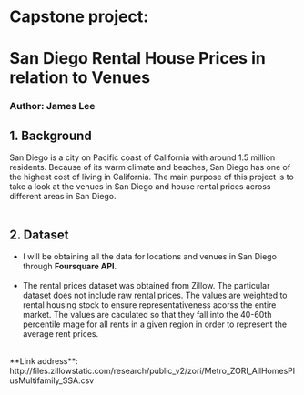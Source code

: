 # Capstone project:
# San Diego Rental House Prices in relation to Venues
### Author: James Lee

## 1. Background

San Diego is a city on Pacific coast of California with around 1.5  million residents. Because of its warm climate and beaches, San Diego has one of the highest cost of living in California. The main purpose of this project is to take a look at the venues in San Diego and house rental prices across different areas in San Diego. 
</br> </br>


## 2. Dataset

* I will be obtaining all the data for locations and venues in San Diego through **Foursquare API**.
</br> </br>
* The rental prices dataset was obtained from Zillow. The particular dataset does not include raw rental prices. The values are weighted to rental housing stock to ensure representativeness acorss the entire market. The values are caculated so that they fall into the 40-60th percentile rnage for all rents in a given region in order to represent the average rent prices.
</br>
**Link address**: http://files.zillowstatic.com/research/public_v2/zori/Metro_ZORI_AllHomesPlusMultifamily_SSA.csv

</br>
